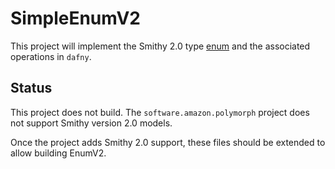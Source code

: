 # SimpleEnumV2

This project will implement the Smithy 2.0 type [enum](https://smithy.io/2.0/spec/simple-types.html#enum) and the associated operations in `dafny`.

## Status

This project does not build. The `software.amazon.polymorph` project does not support Smithy version 2.0 models.

Once the project adds Smithy 2.0 support, these files should be extended to allow building EnumV2.